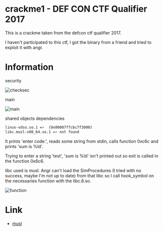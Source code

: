 # crackme1 - DEF CON CTF Qualifier 2017

This is a crackme taken from the defcon ctf qualifier 2017.

I haven't participated to this ctf, I got the binary from a friend and tried to exploit it with angr.

# Information

security

![checksec](https://image.ibb.co/jXZmQk/checksec.png)

main

![main](https://image.ibb.co/igXFkk/main.png)

shared objects dependencies

```bash
linux-vdso.so.1 =>  (0x00007ffcbc7f3000)
libc.musl-x86_64.so.1 => not found
```

It prints 'enter code:', reads some string from stdin, calls function 0xc6c and prints 'sum is %ld'.

Trying to enter a string 'test', 'sum is %ld' isn't printed out so exit is called in the function 0x6c6.

libc used is musl. Angr can't load the SimProcedures (I tried with no success, maybe I'm not up to date) from that libc so I call hook_symbol on the necessaries function with the libc.6.so.

![function](https://image.ibb.co/ii9T5k/function.png)

# Link

- [musl](https://www.musl-libc.org/)
